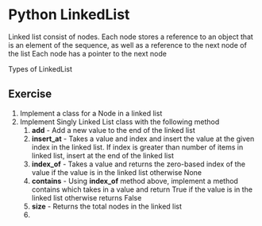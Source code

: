 # Python LinkedList



Linked list consist of nodes.
Each node stores a reference to an object that is an element of the sequence, as well as a reference to the next node of the list
Each node has a pointer to the next node

Types of LinkedList

## Exercise
   1. Implement a class for a Node in a linked list
   2. Implement Singly Linked List class with the following method
      1. **add** - Add a new value to the end of the linked list
      2. **insert_at** - Takes a value and index and insert the value at the given index in the linked list. If index is greater than number of items in linked list, insert at the end of the linked list
      3. **index_of** - Takes a value and returns the zero-based index of the value if the value is in the linked list otherwise None
      4. **contains** - Using **index_of** method above, implement a method contains which takes in a value and return True if the value is in the linked list otherwise returns False
      5. **size** - Returns the total nodes in the linked list
      6. 
